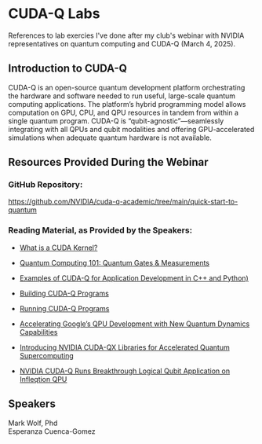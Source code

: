 # CUDA-Q Labs
References to lab exercies I've done after my club's webinar with NVIDIA representatives on quantum computing and CUDA-Q (March 4, 2025).

## Introduction to CUDA-Q
CUDA-Q is an open-source quantum development platform orchestrating the hardware and software needed to run useful, large-scale quantum computing applications. The platform’s hybrid programming model allows computation on GPU, CPU, and QPU resources in tandem from within a single quantum program. CUDA-Q is “qubit-agnostic”—seamlessly integrating with all QPUs and qubit modalities and offering GPU-accelerated simulations when adequate quantum hardware is not available.

## Resources Provided During the Webinar
### GitHub Repository: 
https://github.com/NVIDIA/cuda-q-academic/tree/main/quick-start-to-quantum

### Reading Material, as Provided by the Speakers: 
- [What is a CUDA Kernel?](https://nvidia.github.io/cuda-quantum/latest/using/basics/kernel_intro.html)
- [Quantum Computing 101: Quantum Gates & Measurements](https://nvidia.github.io/cuda-quantum/latest/using/examples/quantum_operations.html)
- [Examples of CUDA-Q for Application Development in C++ and Python)](https://nvidia.github.io/cuda-quantum/latest/using/examples/examples.html)
- [Building CUDA-Q Programs](https://nvidia.github.io/cuda-quantum/latest/using/basics/build_kernel.html)
- [Running CUDA-Q Programs](https://nvidia.github.io/cuda-quantum/latest/using/basics/run_kernel.html)

- [Accelerating Google’s QPU Development with New Quantum Dynamics Capabilities](https://developer.nvidia.com/blog/accelerating-googles-qpu-development-with-new-quantum-dynamics-capabilities/)
- [Introducing NVIDIA CUDA-QX Libraries for Accelerated Quantum Supercomputing](https://developer.nvidia.com/blog/introducing-nvidia-cuda-qx-libraries-for-accelerated-quantum-supercomputing/)
- [NVIDIA CUDA-Q Runs Breakthrough Logical Qubit Application on Infleqtion QPU](https://developer.nvidia.com/blog/nvidia-cuda-q-runs-breakthrough-logical-qubit-application-on-infleqtion-qpu/)

## Speakers
Mark Wolf, Phd
</br>
Esperanza Cuenca-Gomez

